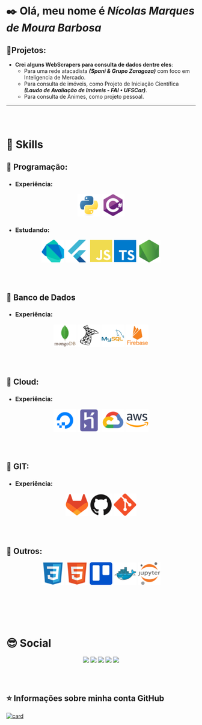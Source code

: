# :black_nib: Olá, meu nome é ***Nícolas Marques de Moura Barbosa***
## :file_folder:<strong>Projetos</strong>:
  - **Crei alguns WebScrapers para consulta de dados dentre eles**:
    - Para uma rede atacadista ***(Spani & Grupo Zaragoza)*** com foco em Inteligencia de Mercado.
    - Para consulta de imóveis, como Projeto de Iniciação Científica ***(Laudo de Avaliação de Imóveis - FAI • UFSCar)***.
    - Para consulta de Animes, como projeto pessoal.
----


<br><br/>

# :open_file_folder: Skills
## :pushpin: Programação:
- ### Experiência:

<p align="center">
    <img height="60" src="https://raw.githubusercontent.com/devicons/devicon/master/icons/python/python-original.svg" alt="Python"/>
    <img height="60" src="https://raw.githubusercontent.com/devicons/devicon/master/icons/csharp/csharp-original.svg" alt="CSharp"/>
</p>

- ### Estudando:

<p align="center">
    <img height="60" src="https://raw.githubusercontent.com/devicons/devicon/master/icons/dart/dart-original.svg" alt="Dart"/>
    <img height="60" src="https://raw.githubusercontent.com/devicons/devicon/master/icons/flutter/flutter-original.svg" alt="Flutter"/>
    <img height="60" src="https://raw.githubusercontent.com/devicons/devicon/master/icons/javascript/javascript-plain.svg" alt="JavaScript"/>
    <img height="60" src="https://raw.githubusercontent.com/devicons/devicon/master/icons/typescript/typescript-plain.svg" alt="TypeScript"/>
    <img height="60" src="https://raw.githubusercontent.com/devicons/devicon/master/icons/nodejs/nodejs-original.svg" alt="NodeJS"/>
</p>
<br><br/>


## :pushpin: Banco de Dados
- ### Experiência:

<p align="center">
    <img height="60" src="https://raw.githubusercontent.com/devicons/devicon/master/icons/mongodb/mongodb-original-wordmark.svg" alt="MongoDB"/>
    <img height="60" src="https://raw.githubusercontent.com/devicons/devicon/master/icons/microsoftsqlserver/microsoftsqlserver-plain.svg" alt="SQL Server"/>
    <img height="60" src="https://raw.githubusercontent.com/devicons/devicon/master/icons/mysql/mysql-original-wordmark.svg" alt="MySQL"/>
    <img height="60" src="https://raw.githubusercontent.com/devicons/devicon/master/icons/firebase/firebase-plain-wordmark.svg" alt="Firebase"/>
</p>
<br><br/>


## :pushpin: Cloud:
- ### Experiência:

<p align="center">
    <img height="60" src="https://raw.githubusercontent.com/devicons/devicon/master/icons/digitalocean/digitalocean-original.svg" alt="DigitalOcean"/>
    <img height="60" src="https://raw.githubusercontent.com/devicons/devicon/master/icons/heroku/heroku-plain.svg" alt="Heroku"/>
    <img height="60" src="https://raw.githubusercontent.com/devicons/devicon/master/icons/googlecloud/googlecloud-original.svg" alt="GoogleCloud"/>
    <img height="60" src="https://raw.githubusercontent.com/devicons/devicon/master/icons/amazonwebservices/amazonwebservices-original.svg" alt="AWS"/>
</p>
<br><br/>


## :pushpin: GIT:

- ### Experiência:
<p align="center">
    <img height="60" src="https://raw.githubusercontent.com/devicons/devicon/master/icons/gitlab/gitlab-original.svg" alt="GitLab"/>
    <img height="60" src="https://raw.githubusercontent.com/devicons/devicon/master/icons/github/github-original.svg" alt="GitHub"/>
    <img height="60" src="https://raw.githubusercontent.com/devicons/devicon/master/icons/git/git-original.svg" alt="Git"/>
</p>
<br><br/>


## :pushpin: Outros:

<p align="center">
    <img height="60" src="https://github.com/devicons/devicon/blob/master/icons/css3/css3-original.svg" alt="CSS3"/>
    <img height="60" src="https://raw.githubusercontent.com/devicons/devicon/master/icons/html5/html5-original.svg" alt="HTML5"/>
    <img height="60" src="https://raw.githubusercontent.com/devicons/devicon/master/icons/trello/trello-plain.svg" alt="Trello"/>
    <img height="60" src="https://raw.githubusercontent.com/devicons/devicon/master/icons/docker/docker-original.svg" alt="Docker"/>
    <img height="60" src="https://raw.githubusercontent.com/devicons/devicon/master/icons/jupyter/jupyter-original-wordmark.svg" alt="JupyterNotebook"/>
</p>
<br><br/>


<br><br/>
# :sunglasses: Social
<p align="center">
  <a target="_blank"href="mailto:nikorasu.mmb@gmail.com" alt="GMAIL">
  <img src="https://img.shields.io/badge/-nicolas.mmb@hotmail.com-0072c6?style=flat-square&labelColor=0072c6&logo=gmail&logoColor=white&link="nikorasu.mmb@gmail.com" /></a>

  <a target="_blank" href="https://www.linkedin.com/in/nicolasmmb/" alt="Linkedin">
  <img src="https://img.shields.io/badge/-nicolasmmb-0e76a8?style=flat-square&logo=Linkedin&logoColor=white"/></a>

  <a target="_blank" href="https://api.whatsapp.com/send?phone=5512991126441&text=Ol%C3%A1!!!%20Sou%20o%20N%C3%ADcolas" alt="WhatsApp">
  <img src="https://img.shields.io/badge/-WhatsApp-25d366?style=flat-square&labelColor=25d366&logo=whatsapp&logoColor=white"/></a>

  <a target="_blank" href="https://www.facebook.com/nicolasmmb/" alt="Facebook">
  <img src="https://img.shields.io/badge/-nicolasmmb-3b5998?style=flat-square&labelColor=3b5998&logo=facebook&logoColor=white"/></a>

  <a target="_blank" href="https://www.instagram.com/nicolas.mmb/" alt="Instagram">
  <img src="https://img.shields.io/badge/-nicolas.mmb-DF0174?style=flat-square&labelColor=DF0174&logo=instagram&logoColor=white"/></a>
</p>  
<br><br/>

## ⭐ Informações sobre minha conta GitHub
[![card](https://github-readme-stats.vercel.app/api?username=nicolasmmb&theme=tokyonight)](https://github.com/nicolasmmb/)
